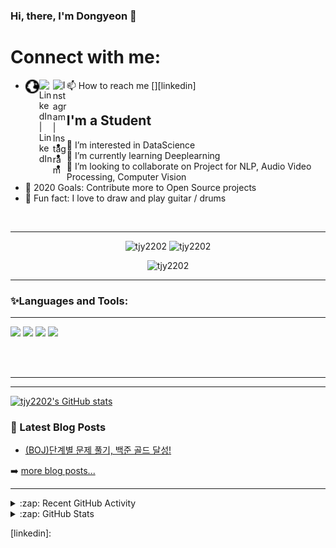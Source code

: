 ### Hi, there, I'm Dongyeon 👋 <!-- - aka [cosdeStacker][website] 🔭🌱👯🥅⚡🤣👋📫🤔💪➡️🌊💲🤯✨�-->

# Connect with me:
- 📫 How to reach me 
[<img align="left" alt="Gitblog" width="22px" src="https://raw.githubusercontent.com/iconic/open-iconic/master/svg/globe.svg" />][website]
[<img align="left" alt="LinkedIn | LinkedIn" width="22px" src="https://cdn.jsdelivr.net/npm/simple-icons@v3/icons/linkedin.svg" />][linkedin]
[<img align="left" alt="Instagram | Instagram" width="22px" src="https://cdn.jsdelivr.net/npm/simple-icons@v3/icons/instagram.svg" />][instagram]


<!-- [![Website](https://img.shields.io/website?label=Gitblog.io&style=for-the-badge&url=https%3A%2F%2Fcodestackr.com)](https://codestackr.com) -->
<!-- [![Instagram Follow](https://img.shields.io/twitter/follow/Instagram?color=1DA1F2&logo=twitter&style=for-the-badge)](https://twitter.com/intent/follow?original_referer=https%3A%2F%2Fgithub.com%2FcodeSTACKr&screen_name=codeSTACKr)-->
 
## I'm a Student

- 👀 I’m interested in DataScience
- 🌱 I’m currently learning Deeplearning
- 💞️ I’m looking to collaborate on Project for NLP, Audio Video Processing, Computer Vision
- 🥅 2020 Goals: Contribute more to Open Source projects
- 🤣 Fun fact: I love to draw and play guitar / drums


<br />

---
  
<p align="center">
<img height="145em" src="https://mz-github-stats.vercel.app/api?username=tjy2202&show_icons=true&hide_border=true&theme=radical" alt="tjy2202"/>

<!-- Most Used Languages -->
<img height="145em" src="https://mz-github-stats.vercel.app/api/top-langs/?username=tjy2202&show_icons=true&hide_border=true&layout=compact&langs_count=8&theme=radical" alt="tjy2202"/>

  <p align="center"> 
  <div  align="center">
    <img src="https://activity-graph.herokuapp.com/graph?username=tjy2202&theme=xcode" alt="tjy2202"/>
</div>

---

### ✨Languages and Tools:

---

<img src="https://img.shields.io/badge/Python-black?style=flat-square&logo=Python&logoColor=white"/></a>
<img src="https://img.shields.io/badge/Java-navy?style=flat-square&logo=Java&logoColor=white"/></a>
<img src="https://img.shields.io/badge/MySQL-blue?style=flat-square&logo=MySQL&logoColor=white"/></a>
<img src="https://img.shields.io/badge/Linux-red?style=flat-square&logo=Linux&logoColor=white"/></a>
  
<br />
<br />

---

---

[![tjy2202's GitHub stats](https://github-readme-stats.vercel.app/api?username=tjy2202)](https://github.com/tjy2202/github-readme-stats)


<!---
tjy2202/tjy2202 is a ✨ special ✨ repository because its `README.md` (this file) appears on your GitHub profile.
You can click the Preview link to take a look at your changes.
--->

### 📕 Latest Blog Posts

<!-- BLOG-POST-LIST:START -->
- [(BOJ)단계별 문제 풀기, 백준 골드 달성!](https://tjy2202.github.io/2021/10/21/%EB%B0%B1%EC%A4%80%EA%B3%A8%EB%93%9C%EB%8B%AC%EC%84%B1/)

<!-- BLOG-POST-LIST:END -->

➡️ [more blog posts...](https://tjy2202.github.io/)

---

<details>
  <summary>:zap: Recent GitHub Activity</summary>
  
<!--START_SECTION:activity-->
1. 🗣 Commented on [#2](https://github.com/codeSTACKr/portfolio-sass/issues/2) in [codeSTACKr/portfolio-sass](https://github.com/codeSTACKr/portfolio-sass)
2. ❗️ Closed issue [#2](https://github.com/codeSTACKr/portfolio-sass/issues/2) in [codeSTACKr/portfolio-sass](https://github.com/codeSTACKr/portfolio-sass)
3. ❌ Closed PR [#11](https://github.com/codeSTACKr/free-developer-resources/pull/11) in [codeSTACKr/free-developer-resources](https://github.com/codeSTACKr/free-developer-resources)
4. 🗣 Commented on [#11](https://github.com/codeSTACKr/free-developer-resources/issues/11) in [codeSTACKr/free-developer-resources](https://github.com/codeSTACKr/free-developer-resources)
5. 🎉 Merged PR [#10](https://github.com/codeSTACKr/free-developer-resources/pull/10) in [codeSTACKr/free-developer-resources](https://github.com/codeSTACKr/free-developer-resources)
<!--END_SECTION:activity-->

</details>

<details>
  <summary>:zap: GitHub Stats</summary>

  <img align="left" alt="codeSTACKr's GitHub Stats" src="https://github-readme-stats.codestackr.vercel.app/api?username=codeSTACKr&show_icons=true&hide_border=true" />

</details>

[website]: https://tjy2202.github.io/
[instagram]: https://www.instagram.com/eastk1te_
[linkedin]: 
<!-- [course]: http://vsCodeHero.com -->
<!--[twitter]: https://twitter.com/codeSTACKr -->
<!--[youtube]: https://youtube.com/codeSTACKr -->


<!--
### 📺 Latest YouTube Videos
-->
<!-- YOUTUBE:START -->
<!--
- [Next Level GitHub Profile README (NEW) | How To Create An Amazing Profile ReadMe With GitHub Actions](https://www.youtube.com/watch?v=ECuqb5Tv9qI)
-->
<!-- YOUTUBE:END -->
<!--
➡️ [more videos...](https://youtube.com/codestackr)
-->

<!-- https://github.com/NawafSwe/NawafSwe/blob/main/README.md?plain=1 -->
